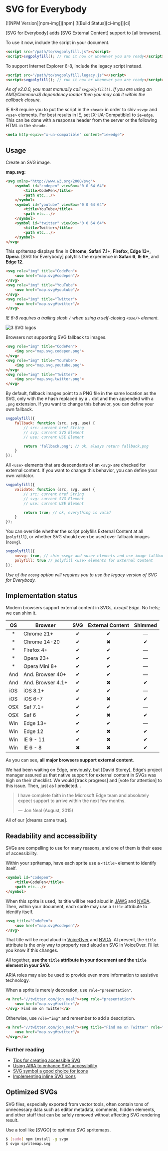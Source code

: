 # SVG for Everybody

[![NPM Version][npm-img]][npm] [![Build Status][ci-img]][ci]

[SVG for Everybody] adds [SVG External Content] support to [all browsers].

To use it now, include the script in your document.

```html
<script src="/path/to/svgpolyfill.js"></script>
<script>svgpolyfill(); // run it now or whenever you are ready</script>
```

To support Internet Explorer 6-8, include the legacy script instead.

```html
<script src="/path/to/svgpolyfill.legacy.js"></script>
<script>svgpolyfill(); // run it now or whenever you are ready</script>
```

_As of v2.0.0, you must manually call `svgpolyfill()`. If you are using an AMD/CommonJS dependency loader then you may call it within the callback closure._

IE 6-8 require you to put the script in the `<head>` in order to shiv `<svg>` and `<use>` elements. For best results in IE, set [X-UA-Compatible] to `ie=edge`. This can be done with a response header from the server or the following HTML in the `<head>`.

```html
<meta http-equiv="x-ua-compatible" content="ie=edge">
```

## Usage

Create an SVG image.

**map.svg:**
```html
<svg xmlns="http://www.w3.org/2000/svg">
	<symbol id="codepen" viewBox="0 0 64 64">
		<title>CodePen</title>
		<path etc.../>
	</symbol>
	<symbol id="youtube" viewBox="0 0 64 64">
		<title>YouTube</title>
		<path etc.../>
	</symbol>
	<symbol id="twitter" viewBox="0 0 64 64">
		<title>Twitter</title>
		<path etc.../>
	</symbol>
</svg>
```

This spritemap displays fine in **Chrome**, **Safari 7.1+**, **Firefox**, **Edge 13+**, **Opera**. [SVG for Everybody] polyfills the experience in **Safari 6**, **IE 6+**, and **Edge 12**.

```html
<svg role="img" title="CodePen">
	<use href="map.svg#codepen"/>
</svg>
<svg role="img" title="YouTube">
	<use href="map.svg#youtube"/>
</svg>
<svg role="img" title="Twitter">
	<use href="map.svg#twitter"/>
</svg>
```

*IE 6-8 requires a trailing slash `/` when using a self-closing `<use/>` element.*

![3 SVG logos](http://i.imgur.com/87Npdzn.png)

Browsers not supporting SVG fallback to images.

```html
<svg role="img" title="CodePen">
	<img src="map.svg.codepen.png">
</svg>
<svg role="img" title="YouTube">
	<img src="map.svg.youtube.png">
</svg>
<svg role="img" title="Twitter">
	<img src="map.svg.twitter.png">
</svg>
```

By default, fallback images point to a PNG file in the same location as the SVG, only with the `#` hash replaced by a `.` dot and then appended with a `.png` extension. If you want to change this behavior, you can define your own fallback.

```js
svgpolyfill({
	fallback: function (src, svg, use) {
		// src: current href String 
		// svg: current SVG Element 
		// use: current USE Element 

		return 'fallback.png'; // ok, always return fallback.png
	}
});
```

All `<use>` elements that are descendants of an `<svg>` are checked for external content. If you want to change this behavior, you can define your own validator.

```js
svgpolyfill({
	validate: function (src, svg, use) {
		// src: current href String 
		// svg: current SVG Element 
		// use: current USE Element 

		return true; // ok, everything is valid
	}
});
```

You can override whether the script polyfills External Content at all (`polyfill`), or whether SVG should even be used over fallback images (`nosvg`).

```js
svgpolyfill({
	nosvg: true, // shiv <svg> and <use> elements and use image fallbacks
	polyfill: true // polyfill <use> elements for External Content
});
```

*Use of the `nosvg` option will requires you to use the legacy version of SVG for Everybody.*

## Implementation status

Modern browsers support external content in SVGs, *except Edge*. No frets; we can shim it.

| OS  | Browser           | SVG | External Content | Shimmed |
|:---:|-------------------|:---:|:----------------:|:-------:|
| *   | Chrome 21+        | ✔   | ✔                | —       |
| *   | Chrome 14-20      | ✔   | ✖                | ✔       |
| *   | Firefox 4+        | ✔   | ✔                | —       |
| *   | Opera 23+         | ✔   | ✔                | —       |
| *   | Opera Mini 8+     | ✔   | ✔                | —       |
| And | And. Browser 40+  | ✔   | ✔                | —       |
| And | And. Browser 4.1+ | ✔   | ✖                | ✔       |
| iOS | iOS 8.1+          | ✔   | ✔                | —       |
| iOS | iOS 6-7           | ✔   | ✖                | ✔       |
| OSX | Saf 7.1+          | ✔   | ✔                | —       |
| OSX | Saf 6             | ✔   | ✖                | ✔       |
| Win | Edge 13+          | ✔   | ✔                | —       |
| Win | Edge 12           | ✔   | ✖                | ✔       |
| Win | IE 9 - 11         | ✔   | ✖                | ✔       |
| Win | IE 6 - 8          | ✖   | ✖                | ✔       |

As you can see, **all major browsers support external content**.

We had been waiting on Edge, previously, but [David Storey], Edge’s project manager assured us that native support for external content in SVGs was high on their checklist. We would [track progress] and [vote for attention] to this issue. Then, just as I predicted...

> I have complete faith in the Microsoft Edge team and absolutely expect support to arrive within the next few months.
>
> — Jon Neal (August, 2015)

All of our [dreams came true].

## Readability and accessibility

SVGs are compelling to use for many reasons, and one of them is their ease of accessibility.

Within your spritemap, have each sprite use a `<title>` element to identify itself.

```html
<symbol id="codepen">
	<title>CodePen</title>
	<path etc.../>
</symbol>
```

When this sprite is used, its title will be read aloud in [JAWS](http://www.freedomscientific.com/products/fs/JAWS-product-page.asp) and [NVDA](http://www.nvaccess.org/). Then, within your document, each sprite may use a `title` attribute to identify itself.

```html
<svg title="CodePen">
	<use href="map.svg#codepen"/>
</svg>
```

That title will be read aloud in [VoiceOver](http://www.apple.com/accessibility/osx/voiceover/) and [NVDA](http://www.nvaccess.org/). At present, the `title` attribute is the only way to properly read aloud an SVG in VoiceOver. I’ll let you know if this changes.

All together, **use the `title` attribute in your document and the `title` element in your SVG**.

ARIA roles may also be used to provide even more information to assistive technology.

When a sprite is merely decoration, use `role="presentation"`.

```html
<a href="//twitter.com/jon_neal"><svg role="presentation">
	<use href="map.svg#twitter"/>
</svg> Find me on Twitter</a>
```

Otherwise, use `role="img"` and remember to add a description.

```html
<a href="//twitter.com/jon_neal"><svg title="Find me on Twitter" role="img">
	<use href="map.svg#twitter"/>
</svg></a>
```

### Further reading

- [Tips for creating accessible SVG](https://www.sitepoint.com/tips-accessible-svg/)
- [Using ARIA to enhance SVG accessibility](http://blog.paciellogroup.com/2013/12/using-aria-enhance-svg-accessibility/)
- [SVG symbol a good choice for icons](http://css-tricks.com/svg-symbol-good-choice-icons/)
- [Implementing inline SVG Icons](https://kartikprabhu.com/article/inline-svg-icons)

## Optimized SVGs

SVG files, especially exported from vector tools, often contain tons of unnecessary data such as editor metadata, comments, hidden elements, and other stuff that can be safely removed without affecting SVG rendering result.

Use a tool like [SVGO] to optimize SVG spritemaps.

```bash
$ [sudo] npm install -g svgo
$ svgo spritemap.svg
```